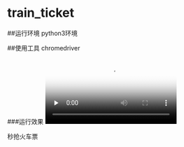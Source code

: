 # train_ticket


##运行环境
python3环境

##使用工具
chromedriver

###运行效果
<video id="video" controls=""
        preload="none" poster="https://github.com/zhibuyu/train_ticket/blob/master/video/%E6%8A%A2%E7%A5%A8%E6%88%90%E5%8A%9F.png">
      <source id="mp4" src="https://github.com/zhibuyu/train_ticket/blob/master/video/%E6%8A%A2%E7%81%AB%E8%BD%A6%E7%A5%A8.mp4" type="video/mp4">
      <p>秒抢火车票</p>
    </video>

